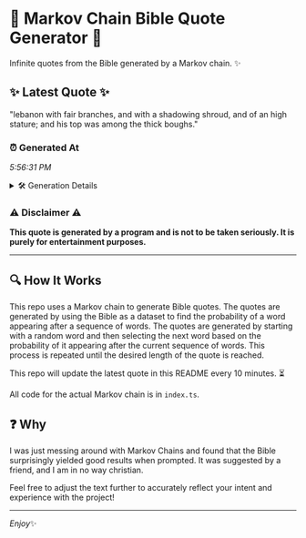 # 📖 Markov Chain Bible Quote Generator 📖

Infinite quotes from the Bible generated by a Markov chain. ✨

## ✨ Latest Quote ✨
"lebanon with fair branches, and with a shadowing shroud, and of an high stature; and his top was among the thick boughs."

### ⏰ Generated At
*5:56:31 PM*

<details>
    <summary>🛠️ Generation Details</summary>
    <p>
        <strong>🌱 Seed:</strong> lebanon<br>
        <strong>🔄 Iterations:</strong> 21<br>
        <strong>📜 Context History:</strong><br>[ lebanon ]: with<br>[ lebanon, with ]: fair<br>[ lebanon, with, fair ]: branches,<br>[ lebanon, with, fair, branches, ]: and<br>[ lebanon, with, fair, branches,, and ]: with<br>[ lebanon, with, fair, branches,, and, with ]: a<br>[ with, fair, branches,, and, with, a ]: shadowing<br>[ fair, branches,, and, with, a, shadowing ]: shroud,<br>[ branches,, and, with, a, shadowing, shroud, ]: and<br>[ and, with, a, shadowing, shroud,, and ]: of<br>[ with, a, shadowing, shroud,, and, of ]: an<br>[ a, shadowing, shroud,, and, of, an ]: high<br>[ shadowing, shroud,, and, of, an, high ]: stature;<br>[ shroud,, and, of, an, high, stature; ]: and<br>[ and, of, an, high, stature;, and ]: his<br>[ of, an, high, stature;, and, his ]: top<br>[ an, high, stature;, and, his, top ]: was<br>[ high, stature;, and, his, top, was ]: among<br>[ stature;, and, his, top, was, among ]: the<br>[ and, his, top, was, among, the ]: thick<br>[ his, top, was, among, the, thick ]: boughs.<br>
    </p>
</details>

### ⚠️ Disclaimer ⚠️
**This quote is generated by a program and is not to be taken seriously. It is purely for entertainment purposes.**

---

## 🔍 How It Works

This repo uses a Markov chain to generate Bible quotes. The quotes are generated by using the Bible as a dataset to find the probability of a word appearing after a sequence of words. The quotes are generated by starting with a random word and then selecting the next word based on the probability of it appearing after the current sequence of words. This process is repeated until the desired length of the quote is reached.

This repo will update the latest quote in this README every 10 minutes. ⏳

All code for the actual Markov chain is in `index.ts`.

## ❓ Why

I was just messing around with Markov Chains and found that the Bible surprisingly yielded good results when prompted. 
It was suggested by a friend, and I am in no way christian.

Feel free to adjust the text further to accurately reflect your intent and experience with the project!

---

*Enjoy*✨
